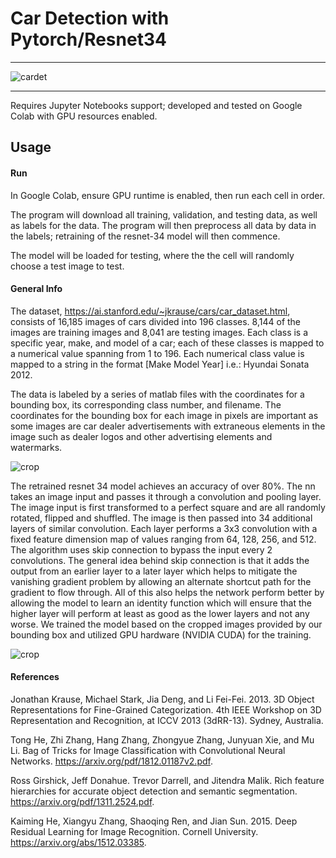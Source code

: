 # Car Detection with Pytorch/Resnet34
---
![cardet](https://people.ucsc.edu/~jwang402/page_resources/img/car_det.png)

---
Requires Jupyter Notebooks support; developed and tested on Google Colab with GPU resources enabled.

## Usage 
#### Run
In Google Colab, ensure GPU runtime is enabled, then run each cell in order.

The program will download all training, validation, and testing data, as well as labels for the data.
The program will then preprocess all data by data in the labels; retraining of the resnet-34 model will then commence.

The model will be loaded for testing, where the the cell will randomly choose a test image to test.

#### General Info
The dataset, https://ai.stanford.edu/~jkrause/cars/car_dataset.html, consists of 16,185 images of cars divided into 196 classes. 8,144 of the images are training images and 8,041 are testing images. Each class is a specific year, make, and model of a car; each of these classes is mapped to a numerical value spanning from 1 to 196. Each numerical class value is mapped to a string in the format [Make Model Year] i.e.: Hyundai Sonata 2012.

The data is labeled by a series of matlab files with the coordinates for a bounding box, its corresponding class number, and filename. The coordinates for the bounding box for each image in pixels are important as some images are car dealer advertisements with extraneous elements in the image such as dealer logos and other advertising elements and watermarks.

![crop](https://people.ucsc.edu/~jwang402/page_resources/img/crop.png)

The retrained resnet 34 model achieves an accuracy of over 80%. The nn takes an image input and passes it through a convolution and pooling layer. The image input is first transformed to a perfect square and are all randomly rotated, flipped and shuffled. The image is then passed into 34 additional layers of similar convolution. Each layer performs a 3x3 convolution with a fixed feature dimension map of values ranging from 64, 128, 256, and 512. The algorithm uses skip connection to bypass the input every 2 convolutions. The general idea behind skip connection is that it adds the output from an earlier layer to a later layer which helps to mitigate the vanishing gradient problem by allowing an alternate shortcut path for the gradient to flow through. All of this also helps the network perform better by allowing the model to learn an identity function which will ensure that the higher layer will perform at least as good as the lower layers and not any worse. We trained the model based on the cropped images provided by our bounding box and utilized GPU hardware (NVIDIA CUDA) for the training.

![crop](https://people.ucsc.edu/~jwang402/page_resources/img/rolls.png)


#### References
Jonathan Krause, Michael Stark, Jia Deng, and Li Fei-Fei. 2013. 3D Object Representations for Fine-Grained Categorization. 4th IEEE Workshop on 3D Representation and Recognition, at ICCV 2013 (3dRR-13). Sydney, Australia.

Tong He, Zhi Zhang, Hang Zhang, Zhongyue Zhang, Junyuan Xie, and Mu Li. Bag of Tricks for Image Classification with Convolutional Neural Networks. https://arxiv.org/pdf/1812.01187v2.pdf.

Ross Girshick, Jeff Donahue. Trevor Darrell, and Jitendra Malik. Rich feature hierarchies for accurate object detection and semantic segmentation. https://arxiv.org/pdf/1311.2524.pdf.

Kaiming He, Xiangyu Zhang, Shaoqing Ren, and Jian Sun. 2015. Deep Residual Learning for Image Recognition. Cornell University. 
        https://arxiv.org/abs/1512.03385.
